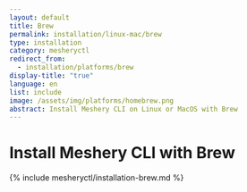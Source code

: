 ```yaml
---
layout: default
title: Brew
permalink: installation/linux-mac/brew
type: installation
category: mesheryctl
redirect_from:
  - installation/platforms/brew
display-title: "true"
language: en
list: include
image: /assets/img/platforms/homebrew.png
abstract: Install Meshery CLI on Linux or MacOS with Brew
---
```


# Install Meshery CLI with Brew

{% include mesheryctl/installation-brew.md %}
